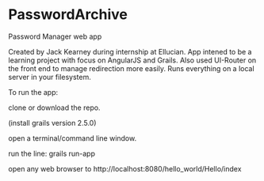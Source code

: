 # PasswordArchive
Password Manager web app

Created by Jack Kearney during internship at Ellucian. App intened to be a learning project with focus on AngularJS and Grails. Also used UI-Router on the front end to manage redirection more easily. Runs everything on a local server in your filesystem. 

To run the app:

clone or download the repo.

(install grails version 2.5.0)

open a terminal/command line window.

run the line: grails run-app

open any web browser to http://localhost:8080/hello_world/Hello/index
